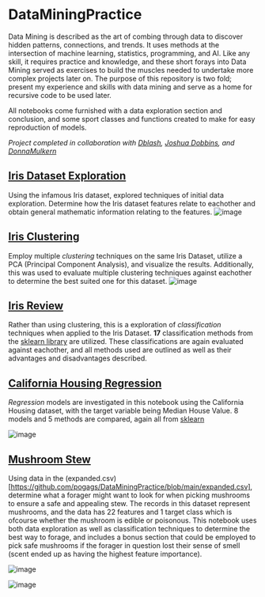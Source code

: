 # DataMiningPractice
Data Mining is described as the art of combing through data to discover hidden patterns, connections, and trends. It uses methods at the intersection of machine learning, statistics, programming, and AI. Like any skill, it requires practice and knowledge, and these short forays into Data Mining served as exercises to build the muscles needed to undertake more complex projects later on.
The purpose of this repository is two fold; present my experience and skills with data mining and serve as a home for recursive code to be used later.
  
All notebooks come furnished with a data exploration section and conclusion, and some sport classes and functions created to make for easy reproduction of models.

*Project completed in collaboration with [Dblash](https://github.com/dblash), [Joshua Dobbins](https://github.com/JoshuaCD), and [DonnaMulkern](https://github.com/donnamulkern)*

## [Iris Dataset Exploration](https://github.com/pogags/DataMiningPractice/blob/main/iris_dataset_exploration.ipynb)

Using the infamous Iris dataset, explored techniques of initial data exploration. Determine how the Iris dataset features relate to eachother and obtain general mathematic information relating to the features.
![image](https://user-images.githubusercontent.com/60637235/145641736-91f752cf-ca17-4879-91cd-a0430ba23cf2.png)

## [Iris Clustering](https://github.com/pogags/DataMiningPractice/blob/main/iris_clustering.ipynb)

Employ multiple *clustering* techniques on the same Iris Dataset, utilize a PCA (Principal Component Analysis), and visualize the results. Additionally, this was used to evaluate multiple clustering techniques against eachother to determine the best suited one for this dataset.
![image](https://user-images.githubusercontent.com/60637235/145642140-cb57069f-8a9d-46ff-86c1-beae2a283af3.png)

## [Iris Review](https://github.com/pogags/DataMiningPractice/blob/main/iris_review.ipynb)

Rather than using clustering, this is a exploration of *classification* techniques when applied to the Iris Dataset. **17** classification methods from the [sklearn library](https://scikit-learn.org/stable/) are utilized. These classifications are again evaluated against eachother, and all methods used are outlined as well as their advantages and disadvantages described.

## [California Housing Regression](https://github.com/pogags/DataMiningPractice/blob/main/california_housing_regression.ipynb)

*Regression* models are investigated in this notebook using the California Housing dataset, with the target variable being Median House Value. 8 models and 5 methods are compared, again all from [sklearn](https://scikit-learn.org/stable/)

![image](https://user-images.githubusercontent.com/60637235/145643396-88602e20-fb2b-457a-86f0-2105fa571a85.png)

## [Mushroom Stew](https://github.com/pogags/DataMiningPractice/blob/main/mushroom_stew.ipynb)

Using data in the (expanded.csv)[https://github.com/pogags/DataMiningPractice/blob/main/expanded.csv], determine what a forager might want to look for when picking mushrooms to ensure a safe and appealing stew. The records in this dataset represent mushrooms, and the data has 22 features and 1 target class which is ofcourse whether the mushroom is edible or poisonous. This notebook uses both data exploration as well as classification techniques to determine the best way to forage, and includes a bonus section that could be employed to pick safe mushrooms if the forager in question lost their sense of smell (scent ended up as having the highest feature importance).

![image](https://user-images.githubusercontent.com/60637235/145644290-b455865b-c907-4946-bbb1-dece42a5f0f0.png)

![image](https://user-images.githubusercontent.com/60637235/145644267-012a6b8c-1397-4d1f-9dd9-8e5ccb91d6db.png)

